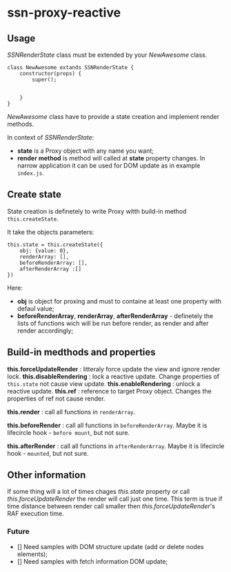 # ssn-proxy-reactive

## Usage

*SSNRenderState* class must be extended by your *NewAwesome* class.

```
class NewAwesome extands SSNRenderState {
    constructor(props) {
        super();


    }
}
```

*NewAwesome* class have to provide a state creation and implement render methods.

In context of *SSNRenderState*: 
- **state** is a Proxy object with any name you want;
- **render method** is method will called at **state** property changes. In narrow application it can be used for DOM update as in example `index.js`.

## Create state 

State creation is definetely to write Proxy witth build-in method `this.createState`.

It take the objects parameters:
```
this.state = this.createState({
    obj: {value: 0},
    renderArray: [],
    beforeRenderArray: [],
    afterRenderArray :[]
})
```

Here: 
- **obj** is object for proxing and must to containe at least one property with defaul value;
-  **beforeRenderArray**, **renderArray**, **afterRenderArray** - definetely the lists of functions wich will be run before render, as render and after render accordingly;


## Build-in medthods and properties

**this.forceUpdateRender**
 : litteraly force update the view and ignore render lock.
**this.disableRendering** 
 : lock a reactive update. Change properties of `this.state` not cause view update.
**this.enableRendering** 
 : unlock a reactive update.
**this.ref** 
 : reference to target Proxy object. Changes the properties of ref not cause render. 

**this.render** 
 : call all functions in `renderArray`. 

**this.beforeRender** 
 : call all functions in `beforeRenderArray`. Maybe it is lifecircle hook - `before mount`, but not sure.

**this.afterRender** 
: call all functions in `afterRenderArray`. Maybe it is lifecircle hook - `mounted`, but not sure.

## Other information 

If some thing will a lot of times chages *this.state* property or call *this.forceUpdateRender* the render will call just one time. This term is true if time distance between render call smaller then *this.forceUpdateRender*'s RAF execution time.

### Future 
- [] Need samples with DOM structure update (add or delete nodes elements);
- [] Need samples with fetch information DOM update;


